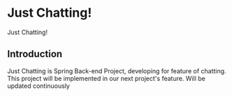 # Just Chatting!
Just Chatting!

## Introduction
Just Chatting is Spring Back-end Project, developing for feature of chatting.
This project will be implemented in our next project's feature. Will be updated continuously
